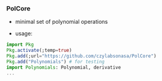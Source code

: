 ### PolCore 
* minimal set of polynomial operations

* usage:
```julia
import Pkg
Pkg.activate(;temp=true)
Pkg.add(;url="https://github.com/czylabsonasa/PolCore")
Pkg.add("Polynomials") # for testing
import Polynomials: Polynomial, derivative
...

```

